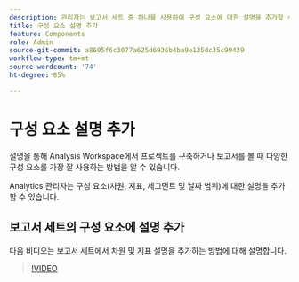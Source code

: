 ```yaml
---
description: 관리자는 보고서 세트 중 하나를 사용하여 구성 요소에 대한 설명을 추가할 수 있습니다.
title: 구성 요소 설명 추가
feature: Components
role: Admin
source-git-commit: a8605f6c3077a625d6936b4ba9e135dc35c99439
workflow-type: tm+mt
source-wordcount: '74'
ht-degree: 85%

---
```


# 구성 요소 설명 추가

설명을 통해 Analysis Workspace에서 프로젝트를 구축하거나 보고서를 볼 때 다양한 구성 요소를 가장 잘 사용하는 방법을 알 수 있습니다.

Analytics 관리자는 구성 요소(차원, 지표, 세그먼트 및 날짜 범위)에 대한 설명을 추가할 수 있습니다<!-- either within the Report Suite or using the Data Dictionary directly within Analysis Workspace-->.

## 보고서 세트의 구성 요소에 설명 추가

다음 비디오는 보고서 세트에서 차원 및 지표 설명을 추가하는 방법에 대해 설명합니다.

>[!VIDEO](https://video.tv.adobe.com/v/25453/?quality=12)

<!--
## Add descriptions to components in Analysis Workspace (using the Data Dictionary) {#add-descriptions}

{{release-limited-testing-section}}

The Data Dictionary in Analysis Workspace helps both users and administrators keep track of and better understand the components in their Analytics environment. This includes the ability for Analytics administrators to add component descriptions directly within Analysis Workspace. 

For information about adding a component description in the data dictionary, see [Edit component entries in the Data Dictionary](/help/analyze/analysis-workspace/components/data-dictionary/edit-entries-data-dictionary.md).

For general information about the Data Dictionary, see [Data Dictionary overview](/help/analyze/analysis-workspace/components/data-dictionary/data-dictionary-overview.md).
-->
